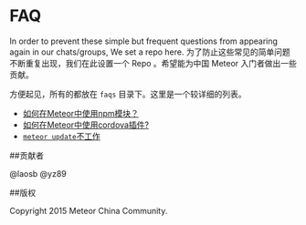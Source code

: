 # FAQ

In order to prevent these simple but frequent questions from appearing again in our chats/groups, We set a repo here.
为了防止这些常见的简单问题不断重复出现，我们在此设置一个 Repo 。希望能为中国 Meteor 入门者做出一些贡献。

方便起见，所有的都放在 `faqs` 目录下。这里是一个较详细的列表。

* [如何在Meteor中使用npm模块？](faqs/using-npm.md)
* [如何在Meteor中使用cordova插件? ](faqs/using-cordova-plugin.md)
* [`meteor update`不工作 ](faqs/meteor-update-doesnt-work.md)

##贡献者

@laosb
@yz89

##版权

Copyright 2015 Meteor China Community.
